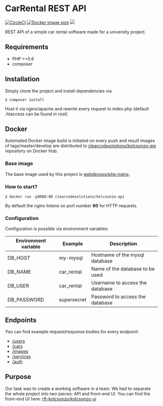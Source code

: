 # CarRental REST API
[![CircleCI](https://circleci.com/gh/rft-kolcsonzo/kolcsonzo-api.svg?style=shield)](https://circleci.com/gh/rft-kolcsonzo/kolcsonzo-api)
[![Docker image size](https://img.shields.io/microbadger/image-size/clearcodesolutions/kolcsonzo-api.svg)](https://hub.docker.com/r/clearcodesolutions/kolcsonzo-api/)
[![](https://images.microbadger.com/badges/version/clearcodesolutions/kolcsonzo-api.svg)](https://hub.docker.com/r/clearcodesolutions/kolcsonzo-api/)

REST API of a simple car rental software made for a university project. 

## Requirements
- PHP >=5.6
- composer

## Installation
Simply clone the project and install dependencies via

```terminal
$ composer install
```

Host it via nginx/apache and rewrite every request to index.php (default .htaccess can be found in root)

## Docker
Automated Docker image build is initiated on every push and result images of tags/master/develop are distributed to [clearcodesolutions/kolcsonzo-api](https://hub.docker.com/r/clearcodesolutions/kolcsonzo-api/) repository on Docker Hub.

### Base image
The base image used by this project is [webdevops/php-nginx](https://hub.docker.com/r/webdevops/php-nginx/).

### How to start?
```terminal
$ docker run -p8080:80 clearcodesolutions/kolcsonzo-api
```

By default the nginx listens on port number **80** for HTTP requests.

### Configuration
Configuration is possible via environment variables:

Environment variable | Example | Description
--- | --- | ---
DB_HOST | my-mysql | Hostname of the mysql database
DB_NAME | car_rental | Name of the database to be used
DB_USER | car_rental | Username to access the database
DB_PASSWORD | supersecret | Password to access the database

## Endpoints
You can find example request/response bodies for every endpoint:
- [/users](docs/users.md)
- [/cars](docs/cars.md)
- [/images](docs/images.md)
- [/services](docs/services.md)
- [/auth](docs/auth.md)

## Purpose
Our task was to create a working software in a team. We had to separate the whole project into two pieces: API and front-end UI. You can find the front-end UI here: [rft-kolcsonzo/kolcsonzo-ui](https://github.com/rft-kolcsonzo/kolcsonzo-ui)